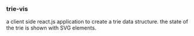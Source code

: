 ### trie-vis

a client side react.js application to create a trie data structure. the
state of the trie is shown with SVG elements.
